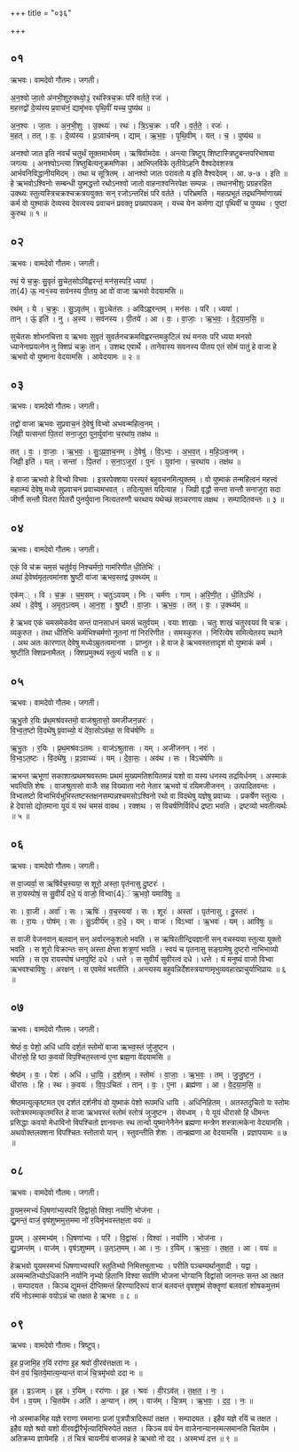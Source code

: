 +++
title = "०३६"

+++


## ०१
ऋभवः। वामदेवो गौतमः। जगती।

अ॒न॒श्वो जा॒तो अ॑नभी॒शुरु॒क्थ्यो॒३॒॑ रथ॑स्त्रिच॒क्रः परि॑ वर्तते॒ रजः॑ ।  
म॒हत्तद्वो॑ दे॒व्य॑स्य प्र॒वाच॑नं॒ द्यामृ॑भवः पृथि॒वीं यच्च॒ पुष्य॑थ ॥

अ॒न॒श्वः । जा॒तः । अ॒न॒भी॒शुः । उ॒क्थ्यः॑ । रथः॑ । त्रि॒ऽच॒क्रः । परि॑ । व॒र्त॒ते॒ । रजः॑ ।  
म॒हत् । तत् । वः॒ । दे॒व्य॑स्य । प्र॒ऽवाच॑नम् । द्याम् । ऋ॒भ॒वः॒ । पृ॒थि॒वीम् । यत् । च॒ । पुष्य॑थ ॥

अनश्वो जात इति नवर्चं चतुर्थं सूक्तमार्भवम् । ऋषिर्वामदेवः । अन्त्या त्रिष्टुप् शिष्टास्त्रिष्टुबन्तपरिभाषया जगत्यः । अनश्वोऽन्त्या त्रिष्तुबित्यनुक्रमणिका । आभिप्लविके तृतीयेऽहनि वैश्वदेवशस्त्र आर्भवनिविद्धानीयमिदम् । तथा च सूत्रितम् । आनश्वो जातः परावतो य इति वैश्वदेवम् । आ. ७-७ । इति ॥हे ऋभवोऽश्विनोः सम्बन्धी युष्मद्धत्तो रथोऽनश्वो जातो वाहनाश्वनिरपेक्षः सम्पन्नः । तथानभीशुः प्रग्रहरहित उक्थ्यः स्तुत्यस्त्रिचक्रश्चक्रत्रययुक्तः सन् रजोऽन्तरिक्षं परि वर्तते । परिभ्रमति । महत्प्रभूतं तद्रथनिर्माणाख्यं कर्म वो युश्माकं देव्यस्य देवत्वस्य प्रवाचनं प्रवक्तृ प्रख्यापकम् । यच्च येन कर्मणा द्यां पृथिवीं च पुष्यथ । पुष्टां कुरुथ ॥ १ ॥

## ०२
ऋभवः। वामदेवो गौतमः। जगती।

रथं॒ ये च॒क्रुः सु॒वृतं॑ सु॒चेत॒सोऽवि॑ह्वरन्तं॒ मन॑स॒स्परि॒ ध्यया॑ ।  
ता{4} ऊ॒ न्व१॒॑स्य सव॑नस्य पी॒तय॒ आ वो॑ वाजा ऋभवो वेदयामसि ॥

रथ॑म् । ये । च॒क्रुः । सु॒ऽवृत॑म् । सु॒ऽचेत॑सः । अवि॑ऽह्वरन्तम् । मन॑सः । परि॑ । ध्यया॑ ।  
तान् । ऊं॒ इति॑ । नु । अ॒स्य । सव॑नस्य । पी॒तये॑ । आ । वः॒ । वा॒जाः॒ । ऋ॒भ॒वः॒ । वे॒द॒या॒म॒सि॒ ॥

सुचेतसः शोभनचित्ता य ऋभवः सुवृतं सुवर्तनचक्रमविह्वरन्तमकुटिलं रथं मनसः परि ध्यया मनसो ध्यानेनाप्रयत्नेन नु क्शिप्रं चक्रुः तान् । उशब्द एवार्थे । तानेवास्य सवनस्य पीतय एतं सोमं पातुं हे वाजा हे ऋभवो वो युष्माना वेदयामसि । आवेदयामः ॥ २ ॥

## ०३
ऋभवः। वामदेवो गौतमः। जगती।

तद्वो॑ वाजा ऋभवः सुप्रवाच॒नं दे॒वेषु॑ विभ्वो अभवन्महित्व॒नम् ।  
जिव्री॒ यत्सन्ता॑ पि॒तरा॑ सना॒जुरा॒ पुन॒र्युवा॑ना च॒रथा॑य॒ तक्ष॑थ ॥

तत् । वः॒ । वा॒जाः॒ । ऋ॒भ॒वः॒ । सु॒ऽप्र॒वा॒च॒नम् । दे॒वेषु॑ । वि॒ऽभ्वः॒ । अ॒भ॒व॒त् । म॒हि॒ऽत्व॒नम् ।  
जिव्री॒ इति॑ । यत् । सन्ता॑ । पि॒तरा॑ । स॒ना॒ऽजुरा॑ । पुनः॑ । युवा॑ना । च॒रथा॑य । तक्ष॑थ ॥

हे वाजा ऋभवो हे विभ्वो विभवः । इत्ररपेक्शया परस्परं बहुवचनमित्युक्तम् । वो युष्माकं तन्महित्वनं महत्त्वं महात्म्यं देवेषु मध्ये सुप्रवाचनं प्रवाच्यमभवत् । तदित्युक्तं यदित्याह । जिव्री वृद्धौ सन्ता सन्तौ सनाजुरा सदा जीर्णौ सन्तौ पितरा पितरौ पुनर्युवाना नित्यतरुणौ चरथाय यथेच्छं सञ्चरणाय तक्षथ । सम्पादितवन्तः ॥ ३ ॥

## ०४
ऋभवः। वामदेवो गौतमः। जगती।

एकं॒ वि च॑क्र चम॒सं चतु॑र्वयं॒ निश्चर्म॑णो॒ गाम॑रिणीत धी॒तिभिः॑ ।  
अथा॑ दे॒वेष्व॑मृत॒त्वमा॑नश श्रु॒ष्टी वा॑जा ऋभव॒स्तद्व॑ उ॒क्थ्य॑म् ॥

एक॑म्् । वि । च॒क्र॒ । च॒म॒सम् । चतुः॑ऽवयम् । निः । चर्म॑णः । गाम् । अ॒रि॒णी॒त॒ । धी॒तिऽभिः॑ ।  
अथ॑ । दे॒वेषु॑ । अ॒मृ॒त॒ऽत्वम् । आ॒न॒श॒ । श्रु॒ष्टी । वा॒जाः॒ । ऋ॒भ॒वः॒ । तत् । वः॒ । उ॒क्थ्य॑म् ॥

हे ऋभव एकं चमसमेकवेव सन्तं पानसाधनं चमसं चतुर्वयम् । वयाः शाखाः । चतुः शाखं चतुरवयवं वि चक्र । व्यकुरुत । तथा धीतिभिः कर्मभिश्चर्मणो नूतनां गां निररिणीत । समस्कुरुत । निरित्येष समित्येतस्य स्थाने । अथ अतः कारणात् देवेषु मध्येऽम्रुतत्वमानश । प्राप्नुत । हे वाज हे ऋभवस्तत्तादृशं वो युष्माकं कर्म । श्रुष्टीति क्शिप्रनामैतत् । क्शिप्रमुक्थ्यं स्तुत्यं भवति ॥ ४ ॥

## ०५
ऋभवः। वामदेवो गौतमः। जगती।

ऋ॒भु॒तो र॒यिः प्र॑थ॒मश्र॑वस्तमो॒ वाज॑श्रुतासो॒ यमजी॑जन॒न्नरः॑ ।  
वि॒भ्व॒त॒ष्टो वि॒दथे॑षु प्र॒वाच्यो॒ यं दे॑वा॒सोऽव॑था॒ स विच॑र्षणिः ॥

ऋ॒भु॒तः । र॒यिः । प्र॒थ॒मश्र॑वःऽतमः । वाज॑ऽश्रुतासः । यम् । अजी॑जनन् । नरः॑ ।  
वि॒भ्व॒ऽत॒ष्टः । वि॒दथे॑षु । प्र॒ऽवाच्यः॑ । यम् । दे॒वा॒सः॒ । अव॑थ । सः । विऽच॑र्षणिः ॥

ऋभन्त ऋभूणां सकाशात्प्रथमश्रवस्तमः प्रथमं मुख्यमतिशयितमन्नं यशो वा यस्य धनस्य तद्रयिर्धनम् । अस्माकं भवत्विति शेषः । वाजश्रुतासो वाजैः सह विख्याता नरो नेतार ऋभवो यं रयिमजीजनन् । उत्पादितवन्तः । विभ्वतष्टो विभ्वभिर्यभुभिस्तष्टस्तक्षनसम्पन्नश्चमसोऽश्विनो रथो वा विदथेषु यज्ञेषु प्रवाच्यः । प्रकर्षेण स्तुत्यः । हे देवासो द्योतमाना यूयं यं रथं चमसं वावथ । रक्शथ । स विचर्षणिर्विविधं द्रष्टा भवति । द्रष्टव्यो भवतीत्यर्थः ॥ ५ ॥

## ०६
ऋभवः। वामदेवो गौतमः। जगती।

स वा॒ज्यर्वा॒ स ऋषि॑र्वच॒स्यया॒ स शूरो॒ अस्ता॒ पृत॑नासु दु॒ष्टरः॑ ।  
स रा॒यस्पोषं॒ स सु॒वीर्यं॑ दधे॒ यं वाजो॒ विभ्वा{4}॑ ऋ॒भवो॒ यमावि॑षुः ॥

सः । वा॒जी । अर्वा॑ । सः । ऋषिः॑ । व॒च॒स्यया॑ । सः । शूरः॑ । अस्ता॑ । पृत॑नासु । दु॒स्तरः॑ ।  
सः । रा॒यः । पोष॑म् । सः । सु॒ऽवीर्य॑म् । द॒धे॒ । यम् । वाजः॑ । विऽभ्वा॑ । ऋ॒भवः॑ । यम् । आवि॑षुः ॥

स वाजी वेजनवान् बलवान् सन् अर्वारनकुशलो भवति । स ऋषिरतीन्द्रियज्ञानी सन् वचस्यया स्तुत्या युक्तो भवति । स शूरो विक्रान्तः सन् अस्ता क्षेप्ता शत्रूणां भवति । स्वयं च पृतनासु सङ्ग्रामेषु दुष्टरो नाभिभाव्यो भवति । स एव रायस्पोषं धनपुष्टिं दधे । धत्ते । स सुवीर्यं सुवीरत्वं दधे । धत्ते । यं मनुष्यं वाजो विभ्वा ऋभवश्चाविषुः । अरक्षन् । स एवमेवं भवतीति । अन्त्यस्य बहुवन्निर्देशस्त्रयाणामृभुव्यवहारप्राचुर्याभिप्रायः ॥ ६ ॥

## ०७
ऋभवः। वामदेवो गौतमः। जगती।

श्रेष्ठं॑ वः॒ पेशो॒ अधि॑ धायि दर्श॒तं स्तोमो॑ वाजा ऋभव॒स्तं जु॑जुष्टन ।  
धीरा॑सो॒ हि ष्ठा क॒वयो॑ विप॒श्चित॒स्तान्व॑ ए॒ना ब्रह्म॒णा वे॑दयामसि ॥

श्रेष्ठ॑म् । वः॒ । पेशः॑ । अधि॑ । धा॒यि॒ । द॒र्श॒तम् । स्तोमः॑ । वा॒जाः॒ । ऋ॒भ॒वः॒ । तम् । जु॒जु॒ष्ट॒न॒ ।  
धीरा॑सः । हि । स्थ । क॒वयः॑ । वि॒पः॒ऽचितः॑ । तान् । वः॒ । ए॒ना । ब्रह्म॑णा । आ । वे॒द॒या॒म॒सि॒ ॥

श्रेष्ठमत्युत्कृष्टमत एव दर्शतं दर्शनीयं वो युष्माकं पेशो रूपमधि धायि । अधिनिहितम् । अतस्तदुचितो यः स्तोमः स्तोत्रमस्मत्कृतमस्ति हे वाजा ऋभवस्तं स्तोमं स्तोत्रं जुजुष्टन । सेवध्वम् । ये यूयं धीरासो हि धीमन्तः प्रसिद्धाः कवयो मेधाविनो विपश्चितो ज्ञानवन्तः स्थ तान्वो युष्मानेनैनेन ब्रह्मणा मन्त्रेण शस्त्रात्मकेना वेदयामसि । अथवोक्तलक्शना विपश्चितः स्तोतारो यान् । स्तुवन्तीति शेशः । तान्ब्रह्मणा आ वेदयामसि । प्रज्ञापयामः ॥ ७ ॥

## ०८
ऋभवः। वामदेवो गौतमः। जगती।

यू॒यम॒स्मभ्यं॑ धि॒षणा॑भ्य॒स्परि॑ वि॒द्वांसो॒ विश्वा॒ नर्या॑णि॒ भोज॑ना ।  
द्यु॒मन्तं॒ वाजं॒ वृष॑शुष्ममुत्त॒ममा नो॑ र॒यिमृ॑भवस्तक्ष॒ता वयः॑ ॥

यू॒यम् । अ॒स्मभ्य॑म् । धि॒षणा॑भ्यः । परि॑ । वि॒द्वांसः॑ । विश्वा॑ । नर्या॑णि । भोज॑ना ।  
द्यु॒ऽमन्त॑म् । वाज॑म् । वृष॑ऽशुष्मम् । उ॒त्ऽत॒मम् । आ । नः॒ । र॒यिम् । ऋ॒भ॒वः॒ । त॒क्ष॒त॒ । आ । वयः॑ ॥

हेऋभवो यूयमस्मभ्यं धिषणाभ्यस्परि स्तुतिभ्यो निमित्तभुताभ्यः । परीति पञ्चम्यर्थानुवादी । यद्वा । अस्मन्मतिभ्योऽधिकानि नर्यानि नृभ्यो हितानि विश्वा सर्वाणि भोजना भोग्यानि विद्वांसो जानन्तः सन्त आ तक्षत । सम्पादयत । किञ्च द्युमन्तं दीप्तिमन्तं हिरण्यादिरूपं वाजं बलवन्तं वृषशुष्मं सेक्तॄणां बलवतां शोषकमुत्तमं रयिं नोऽस्माकं वयोऽन्नं चा तक्षत हे ऋभवः ॥ ८ ॥

## ०९
ऋभवः। वामदेवो गौतमः। त्रिष्टुप्।

इ॒ह प्र॒जामि॒ह र॒यिं ररा॑णा इ॒ह श्रवो॑ वी॒रव॑त्तक्षता नः ।  
येन॑ व॒यं चि॒तये॒मात्य॒न्यान्तं वाजं॑ चि॒त्रमृ॑भवो ददा नः ॥

इ॒ह । प्र॒ऽजाम् । इ॒ह । र॒यिम् । ररा॑णाः । इ॒ह । श्रवः॑ । वी॒रऽव॑त् । त॒क्ष॒त॒ । नः॒ ।  
येन॑ । व॒यम् । चि॒तये॑म । अति॑ । अ॒न्यान् । तम् । वाज॑म् । चि॒त्रम् । ऋ॒भ॒वः॒ । द॒द॒ । नः॒ ॥

नो अस्माकमिह यज्ञे रराणा रममानाः प्रजां पुत्रपौत्रादिरूपां तक्षत । सम्पादयत । इहैव यज्ञे रयिं च तक्षत । इहैव यज्ञे श्रवो यशो वीरवद्वीरैर्भृत्यादिभिरुपेतं तक्षत । किञ्च वयं येन वाजेनान्यानस्मत्समानति चितयेम । अतिक्रम्य ज्ञायेमहि । तं चित्रं चायनीयं वाजमन्नं हे ऋभवो नो दद । अस्मभ्यं दत्त ॥ ९ ॥